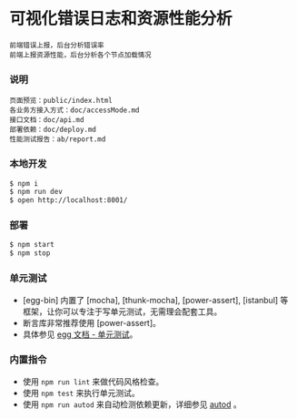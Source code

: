 # 可视化错误日志和资源性能分析

	前端错误上报，后台分析错误率
	前端上报资源性能，后台分析各个节点加载情况

### 说明

	页面预览：public/index.html 
	各业务方接入方式：doc/accessMode.md
	接口文档：doc/api.md
	部署依赖：doc/deploy.md
	性能测试报告：ab/report.md

### 本地开发

```bash
$ npm i
$ npm run dev
$ open http://localhost:8001/
```

### 部署

```bash
$ npm start
$ npm stop
```

### 单元测试

- [egg-bin] 内置了 [mocha], [thunk-mocha], [power-assert], [istanbul] 等框架，让你可以专注于写单元测试，无需理会配套工具。
- 断言库非常推荐使用 [power-assert]。
- 具体参见 [egg 文档 - 单元测试](https://eggjs.org/zh-cn/core/unittest)。

### 内置指令

- 使用 `npm run lint` 来做代码风格检查。
- 使用 `npm test` 来执行单元测试。
- 使用 `npm run autod` 来自动检测依赖更新，详细参见 [autod](https://www.npmjs.com/package/autod) 。


[egg]: https://eggjs.org
